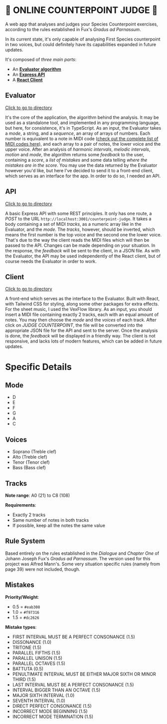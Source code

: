 # 🎼 ONLINE COUNTERPOINT JUDGE 🎼

A web app that analyses and judges your Species Counterpoint exercises, according to the rules established in Fux's _Gradus ad Parnassum_.

In its current state, it's only capable of analysing First Species counterpoint in two voices, but could definitely have its capabilities expanded in future updates.

It's composed of _three main parts_:

-   An [**Evaluator algorithm**](#subsection-1)
-   An [**Express API**](#subsection-2)
-   A [**React Client**](#subsection-3)

## Evaluator

[Click to go to directory](server/src/counterpoint-judge/)

It's the core of the application, the algorithm behind the analysis. It may be used as a standalone tool, and implemented in any programming language, but here, for consistence, it's in TypeScript.
As an input, the Evaluator takes a _mode_, a string, and a _sequence_, an array of arrays of numbers. Each number is equivalent to a note in MIDI code ([check out the complete list of MIDI codes here](https://homes.luddy.indiana.edu/donbyrd/Teach/MusicalPitchesTable.htm)), and each array to a pair of notes, the lower voice and the upper voice.
After an analysis of _harmonic intervals_, _melodic intervals_, _motion_ and _mode_, the algorithm returns some _feedback_ to the user, containing a _score_, a _list of mistakes_ and some data telling _where the mistakes are in the score_.
You may use the data returned by the Evaluator however you'd like, but here I've decided to send it to a front-end client, which serves as an interface for the app. In order to do so, I needed an API.

## API

[Click to go to directory](/server/src/api/)

A basic Express API with some REST principles.
It only has one route, a _POST_ to the URL `http://localhost:3001/counterpoint-judge`. It takes a body containing a set of MIDI _tracks_, as a numeric array like in the Evaluator, and the _mode_. The _tracks_, however, should be inverted, which means the first number is the top voice and the second one the lower voice. That's due to the way the client reads the MIDI files which will then be passed to the API. Changes can be made depending on your situation. In the response, the _feedback_ will be sent to the client, in a JSON file.
As with the Evaluator, the API may be used independently of the React client, but of course needs the Evaluator in order to work.

## Client

[Click to go to directory](/client/)

A front-end which serves as the interface to the Evaluator. Built with React, with Tailwind CSS for styling, along some other packages for extra effects. For the sheet music, I used the VexFlow library.
As an input, you should insert a MIDI file containing exactly 2 tracks, each with an equal amount of notes. You may then choose the _mode_ and the _voices_ of each track. After click on _JUDGE COUNTERPOINT_, the file will be converted into the appropriate JSON file for the API and sent to the server. Once the analysis is done, the _feedback_ will be displayed in a friendly way.
The client is not responsive, and lacks lots of modern features, which can be added in future updates.

# Specific Details

## Mode

-   D
-   E
-   F
-   G
-   A
-   C

## Voices

-   Soprano (Treble clef)
-   Alto (Treble clef)
-   Tenor (Tenor clef)
-   Bass (Bass clef)

## Tracks

**Note range**: A0 (21) to C8 (108)

**Requirements**:

-   Exactly 2 tracks
-   Same number of notes in both tracks
-   If possible, keep all the notes the same value

## Rule System

Based entirely on the rules established in the _Dialogue_ and _Chapter One_ of Johann Joseph Fux's _Gradus ad Parnassum_. The version used for this project was Alfred Mann's. Some very situation specific rules (namely from page 39) were not included, though.

## Mistakes

**Priority/Weight**:

-   0.5 = `#eab308`
-   1.0 = `#f97316`
-   1.5 = `#dc2626`

**Mistake types**:

-   FIRST INTERVAL MUST BE A PERFECT CONSONANCE (1.5)
-   DISSONANCE (1.0)
-   TRITONE (1.5)
-   PARALLEL FIFTHS (1.5)
-   PARALLEL UNISON (1.5)
-   PARALLEL OCTAVES (1.5)
-   BATTUTA (0.5)
-   PENULTIMATE INTERVAL MUST BE EITHER MAJOR SIXTH OR MINOR THIRD (1.5)
-   LAST INTERVAL MUST BE A PERFECT CONSONANCE (1.5)
-   INTERVAL BIGGER THAN AN OCTAVE (1.5)
-   MAJOR SIXTH INTERVAL (1.0)
-   SEVENTH INTERVAL (1.0)
-   DIRECT PERFECT CONSONANCE (1.5)
-   INCORRECT MODE BEGINNING (1.5)
-   INCORRECT MODE TERMINATION (1.5)
